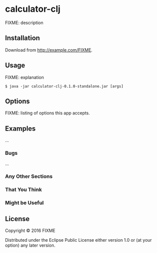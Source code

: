 # calculator-clj

FIXME: description

## Installation

Download from http://example.com/FIXME.

## Usage

FIXME: explanation

    $ java -jar calculator-clj-0.1.0-standalone.jar [args]

## Options

FIXME: listing of options this app accepts.

## Examples

...

### Bugs

...

### Any Other Sections
### That You Think
### Might be Useful

## License

Copyright © 2016 FIXME

Distributed under the Eclipse Public License either version 1.0 or (at
your option) any later version.
